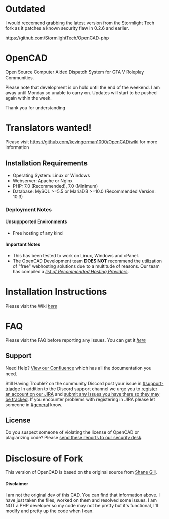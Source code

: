 # Outdated

I would reccomend grabbing the latest version from the Stormlight Tech fork as it patches a known security flaw in 0.2.6 and earlier.

https://github.com/StormlightTech/OpenCAD-php

# OpenCAD
Open Source Computer Aided Dispatch System for GTA V Roleplay Communities.

Please note that development is on hold until the end of the weekend. I am away until Monday so unable to carry on. Updates will start to be pushed again within the week.

Thank you for understanding

# Translators wanted!
Please visit https://github.com/kevingorman1000/OpenCAD/wiki for more information

## Installation Requirements
* Operating System: Linux or Windows
* Webserver: Apache or Nginx
* PHP: 7.0 (Recommended), 7.0 (Minimum)
* Database: MySQL >=5.5 or MariaDB >=10.0  (Recommended Version: 10.3)

### Deployment Notes

#### Unsuppported Environments
* Free hosting of any kind

#### Important Notes
* This has been tested to work on Linux, Windows and cPanel.
* The OpenCAD Development team **DOES NOT** recommend the utilization of "free" webhosting solutions due to a multitude of reasons. Our team has compiled a *[list of Recommended Hosting Providers](https://guides.opencad.io/alldoc/installation-guides/recommended-hosting-providers)*.

# Installation Instructions
Please visit the Wiki *[here](https://github.com/kevingorman1000/OpenCAD/wiki/Installation)*

# FAQ
Please visit the FAQ before reporting any issues. You can get it *[here](https://github.com/kevingorman1000/OpenCAD/wiki/FAQ)*

## Support

Need Help? [View our Confluence](https://guides.opencad.io/alldoc) which has all the documentation you need.

Still Having Trouble? on the community Discord post your issue in [#support-triadge](https://discord.gg/ufBBmaN) In addition to the Discord support channel we urge you to [register an account on our JIRA](https://jira.opencad.io/secure/Signup!default.jspa) and [submit any issues you have there so they may be tracked](https://help.opencad.io/). If you encounter problems with registering in JIRA please let someone in [#general](https://discord.gg/ufBBmaN) know.

## License

Do you suspect someone of violating the license of OpenCAD or plagiarizing code? Please [send these reports to our security desk](https://security.opencad.io/).

# Disclosure of Fork
This version of OpenCAD is based on the original source from [Shane Gill](https://github.com/ossified/openCad).

#### Disclaimer

I am not the original dev of this CAD. You can find that information above. I have just taken the files, worked on them and resolved some issues. I am NOT a PHP developer so my code may not be pretty but it's functional, I'll modify and pretty up the code when I can.
